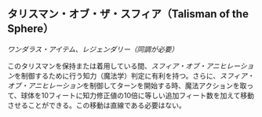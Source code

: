 ## タリスマン・オブ・ザ・スフィア（Talisman of the Sphere）
*ワンダラス・アイテム、レジェンダリー（同調が必要）*

このタリスマンを保持または着用している間、*スフィア・オブ・アニヒレーション*を制御するために行う知力（魔法学）判定に有利を持つ。さらに、*スフィア・オブ・アニヒレーション*を制御してターンを開始する時、魔法アクションを取って、球体を10フィートに知力修正値の10倍に等しい追加フィート数を加えて移動させることができる。この移動は直線である必要はない。